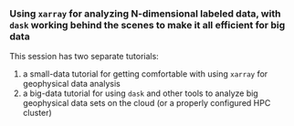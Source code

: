 ### Using `xarray` for analyzing N-dimensional labeled data, with `dask` working behind the scenes to make it all efficient for big data

This session has two separate tutorials:
1. a small-data tutorial for getting comfortable with using `xarray` for geophysical data analysis
2. a big-data tutorial for using `dask` and other tools to analyze big geophysical data sets on the cloud (or a properly configured HPC cluster)
